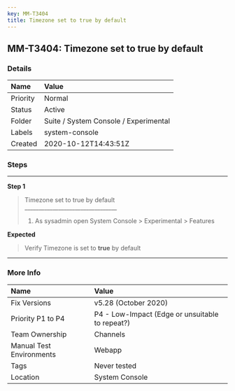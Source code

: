 ```yaml
---
key: MM-T3404
title: Timezone set to true by default
---
```


## MM-T3404: Timezone set to true by default

### Details

| Name     | Value                                 |
| :------- | :------------------------------------ |
| Priority | Normal                                |
| Status   | Active                                |
| Folder   | Suite / System Console / Experimental |
| Labels   | system-console                        |
| Created  | 2020-10-12T14:43:51Z                  |

### Steps

<hr/>

**Step 1**

> <article>Timezone set to true by default<br>_________________________________<ol><li>As sysadmin open System Console &gt; Experimental &gt; Features</li></ol></article>

**Expected**

> <article>Verify Timezone is set to <strong>true</strong> by default&nbsp;</article>

<hr/>

### More Info

| Name                     | Value                                           |
| :----------------------- | :---------------------------------------------- |
| Fix Versions             | v5.28 (October 2020)                            |
| Priority P1 to P4        | P4 - Low-Impact (Edge or unsuitable to repeat?) |
| Team Ownership           | Channels                                        |
| Manual Test Environments | Webapp                                          |
| Tags                     | Never tested                                    |
| Location                 | System Console                                  |
